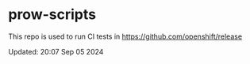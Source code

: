 # prow-scripts

This repo is used to run CI tests in https://github.com/openshift/release

Updated: 20:07 Sep 05 2024
